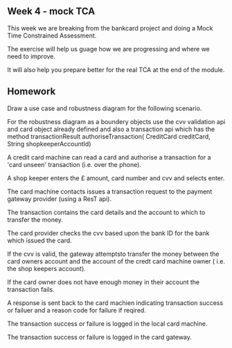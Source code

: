 ## Week 4 - mock TCA

This week we are breaking from the bankcard project and doing a Mock Time Constrained Assessment.

The exercise will help us guage how we are progressing and where we need to improve.

It will also help you prepare better for the real TCA at the end of the module.

## Homework

Draw a use case and robustness diagram for the following scenario.

For the robustness diagram as a boundery objects use the cvv validation api  and card object already defined and also a transaction api which has the method transactionResult authoriseTransaction( CreditCard creditCard, String shopkeeperAccountId)

A credit card machine can read a card and authorise a transaction for a 'card unseen' transaction (i.e. over the phone). 

A shop keeper enters the £ amount, card number and cvv and selects enter.

The card machine contacts issues a transaction request to the payment gateway provider (using a ResT api). 

The transaction contains the card details and the account to which to transfer the money.

The card provider checks the cvv based upon the bank ID for the bank which issued the card.

If the cvv is valid, the gateway attemptsto transfer the money between the card owners account and the account of the credt card machine owner ( i.e. the shop keepers account).

If the card owner does not have enough money in their account the transaction fails.

A response is sent back to the card machien indicating transaction success or failuer and a reason code for failure if reqired.

The transaction success or failure is logged in the local card machine.

The transaction success or failure is logged in the card gateway.
